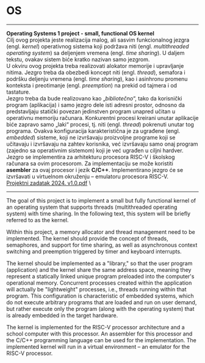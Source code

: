 # OS
--------------------------------------------------------------------------------------------------------------------
**Operating Systems 1 project - small, functional OS kernel** \
Cilj ovog projekta jeste realizacija malog, ali sasvim funkcionalnog jezgra (engl.
_kernel_) operativnog sistema koji podržava niti (engl. _multithreaded operating system_) sa
deljenjem vremena (engl. _time sharing_). U daljem tekstu, ovakav sistem biće kratko nazivan
samo jezgrom. \
U okviru ovog projekta treba realizovati alokator memorije i upravljanje nitima. Jezgro
treba da obezbedi koncept niti (engl. _thread_), semafora i podršku deljenju vremena (engl. _time
sharing_), kao i asinhronu promenu konteksta i preotimanje (engl. _preemption_) na prekid od
tajmera i od tastature. \
Jezgro treba da bude realizovano kao „_bibliotečno_“, tako da korisnički program
(aplikacija) i samo jezgro dele isti adresni prostor, odnosno da predstavljaju statički povezan
jedinstven program unapred učitan u operativnu memoriju računara. Konkurentni procesi
kreirani unutar aplikacije biće zapravo samo „laki“ procesi, tj. niti (engl. _thread_) pokrenuti
unutar tog programa. Ovakva konfiguracija karakteristična je za ugrađene (engl. _embedded_)
sisteme, koji ne izvršavaju proizvoljne programe koji se učitavaju i izvršavaju na zahtev
korisnika, već izvršavaju samo onaj program (zajedno sa operativnim sistemom) koji je već
ugrađen u ciljni hardver. \
Jezgro se implementira za arhitekturu procesora RISC-V i školskog računara sa ovim
procesorom. Za implementaciju se može koristiti **asembler** za ovaj procesor i jezik **C/C++**.
Implementirano jezgro će se izvršavati u virtuelnom okruženju – emulatoru procesora RISC-V. \
[Projektni zadatak 2024. v1.0.pdf](https://github.com/user-attachments/files/20256115/Projektni.zadatak.2024.v1.0.pdf) \

----------------------------------------------------------------------------------------------------------------------

The goal of this project is to implement a small but fully functional kernel of an operating system that supports threads (multithreaded operating system) with time sharing. In the following text, this system will be briefly referred to as the kernel.

Within this project, a memory allocator and thread management need to be implemented. The kernel should provide the concept of threads, semaphores, and support for time sharing, as well as asynchronous context switching and preemption triggered by timer and keyboard interrupts. 

The kernel should be implemented as a "library," so that the user program (application) and the kernel share the same address space, meaning they represent a statically linked unique program preloaded into the computer's operational memory. Concurrent processes created within the application will actually be "lightweight" processes, i.e., threads running within that program. This configuration is characteristic of embedded systems, which do not execute arbitrary programs that are loaded and run on user demand, but rather execute only the program (along with the operating system) that is already embedded in the target hardware. 

The kernel is implemented for the RISC-V processor architecture and a school computer with this processor. An assembler for this processor and the C/C++ programming language can be used for the implementation. The implemented kernel will run in a virtual environment – an emulator for the RISC-V processor. 
